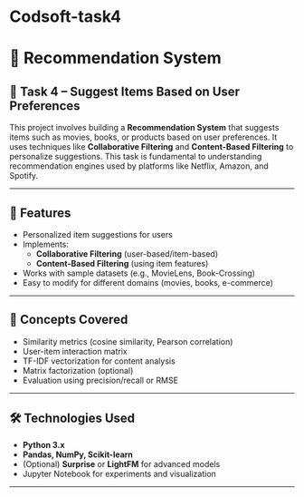 # Codsoft-task4

# 🎯 Recommendation System

## 📌 Task 4 – Suggest Items Based on User Preferences

This project involves building a **Recommendation System** that suggests items such as movies, books, or products based on user preferences. It uses techniques like **Collaborative Filtering** and **Content-Based Filtering** to personalize suggestions. This task is fundamental to understanding recommendation engines used by platforms like Netflix, Amazon, and Spotify.

---

## 🚀 Features

- Personalized item suggestions for users
- Implements:
  - **Collaborative Filtering** (user-based/item-based)
  - **Content-Based Filtering** (using item features)
- Works with sample datasets (e.g., MovieLens, Book-Crossing)
- Easy to modify for different domains (movies, books, e-commerce)

---

## 🧠 Concepts Covered

- Similarity metrics (cosine similarity, Pearson correlation)
- User-item interaction matrix
- TF-IDF vectorization for content analysis
- Matrix factorization (optional)
- Evaluation using precision/recall or RMSE

---

## 🛠️ Technologies Used

- **Python 3.x**
- **Pandas, NumPy, Scikit-learn**
- (Optional) **Surprise** or **LightFM** for advanced models
- Jupyter Notebook for experiments and visualization

---
